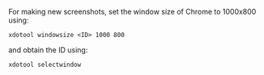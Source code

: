 For making new screenshots, set the window size of Chrome to 1000x800 using:

    xdotool windowsize <ID> 1000 800

and obtain the ID using:

    xdotool selectwindow
